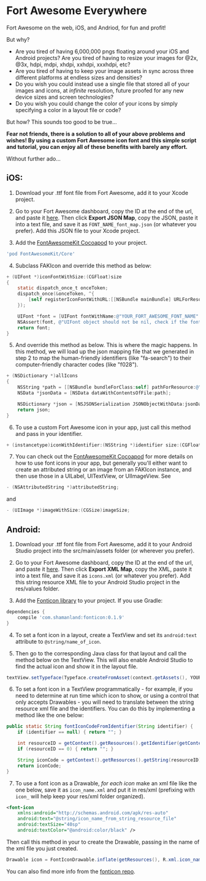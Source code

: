 # Fort Awesome Everywhere
Fort Awesome on the web, iOS, and Andriod, for fun and profit!

But why?
* Are you tired of having 6,000,000 pngs floating around your iOS and Android projects? Are you tired of having to resize your images for @2x, @3x, hdpi, mdpi, xhdpi, xxhdpi, xxxhdpi, etc?
* Are you tired of having to keep your image assets in sync across three different platforms at endless sizes and densities?
* Do you wish you could instead use a single file that stored all of your images and icons, at _infinite_ resolution, future proofed for any new device sizes and screen technologies?
* Do you wish you could change the color of your icons by simply specifying a color in a layout file or code?

But how? This sounds too good to be true...

**Fear not friends, there is a solution to all of your above problems and wishes! By using a custom Fort Awesome icon font and this simple script and tutorial, you can enjoy all of these benefits with barely any effort.**

Without further ado...

## iOS:

1) Download your .ttf font file from Fort Awesome, add it to your Xcode project.


2) Go to your Fort Awesome dashboard, copy the ID at the end of the url, and paste it [here](https://knotlabs.github.io/fort-awesome-everywhere/). Then click **Export JSON Map**, copy the JSON, paste it into a text file, and save it as ```FONT_NAME_font_map.json``` (or whatever you prefer). Add this JSON file to your Xcode project.


3) Add the [FontAwesomeKit Cocoapod](https://github.com/PrideChung/FontAwesomeKit) to your project.
```ruby
'pod FontAwesomeKit/Core'
```


4) Subclass FAKIcon and override this method as below:
```objective-c
+ (UIFont *)iconFontWithSize:(CGFloat)size
{
    static dispatch_once_t onceToken;
    dispatch_once(&onceToken, ^{
        [self registerIconFontWithURL:[[NSBundle mainBundle] URLForResource:@"YOUR_FONT_FILE_NAME" withExtension:@"ttf"]];
    });

    UIFont *font = [UIFont fontWithName:@"YOUR_FORT_AWESOME_FONT_NAME" size:size];
    NSAssert(font, @"UIFont object should not be nil, check if the font file is added to the application bundle and you're using the correct font name.");
    return font;
}
```

5) And override this method as below. This is where the magic happens. In this method, we will load up the json mapping file that we generated in step 2 to map the human-friendly identifiers (like "fa-search") to their computer-friendly character codes (like "f028").

```objective-c
+ (NSDictionary *)allIcons
{
    NSString *path = [[NSBundle bundleForClass:self] pathForResource:@"FONT_NAME_font_map" ofType:@"json"];
    NSData *jsonData = [NSData dataWithContentsOfFile:path];

    NSDictionary *json = [NSJSONSerialization JSONObjectWithData:jsonData options:NSJSONReadingAllowFragments error:nil];
    return json;
}
```

6) To use a custom Fort Awesome icon in your app, just call this method and pass in your identifier.
```objective-c
+ (instancetype)iconWithIdentifier:(NSString *)identifier size:(CGFloat)size error:(NSError **)error;
```

7) You can check out the [FontAwesomeKit Cocoapod](https://github.com/PrideChung/FontAwesomeKit) for more details on how to use font icons in your app, but generally you'll either want to create an attributed string or an image from an FAKIcon instance, and then use those in a UILabel, UITextView, or UIImageView. See
```objective-c
- (NSAttributedString *)attributedString;
```
and
```objective-c
- (UIImage *)imageWithSize:(CGSize)imageSize;
```


## Android:

1) Download your .ttf font file from Fort Awesome, add it to your Android Studio project into the src/main/assets folder (or wherever you prefer).


2) Go to your Fort Awesome dashboard, copy the ID at the end of the url, and paste it [here](https://knotlabs.github.io/fort-awesome-everywhere/). Then click **Export XML Map**, copy the XML, paste it into a text file, and save it as ```icons.xml``` (or whatever you prefer). Add this string resource XML file to your Android Studio project in the res/values folder.


3) Add the [Fonticon library](https://github.com/shamanland/fonticon) to your project. If you use Gradle:
```groovy
dependencies {
    compile 'com.shamanland:fonticon:0.1.9'
}
```

4) To set a font icon in a layout, create a TextView and set its ```android:text``` attribute to ```@string/name_of_icon```.

5) Then go to the corresponding Java class for that layout and call the method below on the TextView. This will also enable Android Studio to find the actual icon and show it in the layout file. 

```java
textView.setTypeface(Typeface.createFromAsset(context.getAssets(), YOUR_FONT_FILE_NAME.ttf));
```

6) To set a font icon in a TextView programmatically - for example, if you need to determine at run time which icon to show, or using a control that only accepts Drawables - you will need to translate between the string resource xml file and the identifiers. You can do this by implementing a method like the one below: 
```java
public static String fontIconCodeFromIdentifier(String identifier) {
    if (identifier == null) { return ""; }

    int resourceID = getContext().getResources().getIdentifier(getContext().getPackageName() + ":string/" + identifier, null, null);
    if (resourceID == 0) { return ""; }

    String iconCode = getContext().getResources().getString(resourceID);
    return iconCode;
}
```

7) To use a font icon as a Drawable, _for each icon_ make an xml file like the one below, save it as ```icon_name.xml``` and put it in res/xml (prefixing with ```icon_``` will help keep your res/xml folder organized).
```xml
<font-icon
    xmlns:android="http://schemas.android.com/apk/res-auto"
    android:text="@string/icon_name_from_string_resource_file"
    android:textSize="40sp"
    android:textColor="@android:color/black" />
```
Then call this method in your to create the Drawable, passing in the name of the xml file you just created. 
```java
Drawable icon = FontIconDrawable.inflate(getResources(), R.xml.icon_name);
```
You can also find more info from the [fonticon repo](https://github.com/shamanland/fonticon#usage).
